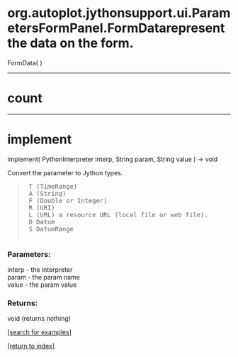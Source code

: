 # org.autoplot.jythonsupport.ui.ParametersFormPanel.FormDatarepresent the data on the form.
FormData( )


***
<a name="count"></a>
# count



***
<a name="implement"></a>
# implement
implement( PythonInterpreter interp, String param, String value ) &rarr; void

Convert the parameter to Jython types.
<blockquote><pre>
 T (TimeRange)
 A (String)
 F (Double or Integer)
 R (URI)
 L (URL) a resource URL (local file or web file).
 D Datum
 S DatumRange
 </pre></blockquote>

### Parameters:
interp - the interpreter
<br>param - the param name
<br>value - the param value

### Returns:
void (returns nothing)


<a href="https://github.com/autoplot/dev/search?q=implement&unscoped_q=implement">[search for examples]</a>

<a href="https://github.com/autoplot/documentation/blob/master/javadoc/index-all.md">[return to index]</a>

